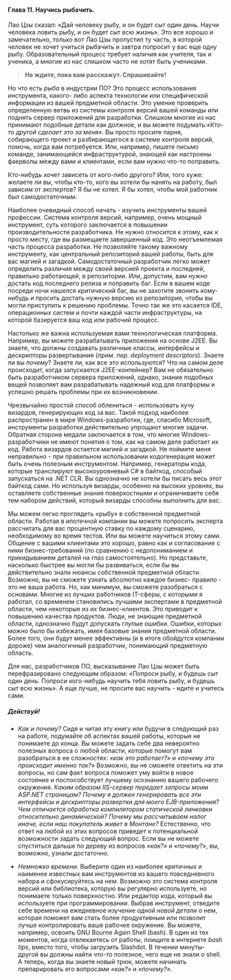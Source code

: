 #### Глава 11. Научись рыбачить.

Лао Цзы сказал: «Дай человеку рыбу, и он будет сыт один день. Научи человека ловить рыбу, и он будет
сыт всю жизнь». Это все хорошо и замечательно, только вот Лао Цзы пропустил ту часть, в которой
человек не хочет учиться рыбачить и завтра попросит у вас еще одну рыбу. Образовательный процесс
требует наличия как учителя, так и ученика, а многие из нас слишком часто не хотят быть учениками.

<habracut />

> **Не ждите, пока вам расскажут. Спрашивайте!**

Но что есть _рыба_ в индустрии ПО? Это процесс использования инструмента, какого-
либо аспекта технологии или специфической информации из вашей предметной области. Это умение проверить
определенную ветвь из системы контроля версий вашей команды или поднять сервер
приложений для разработки. Слишком многие из нас принимают подобные детали как должное, и вы 
можете подумать:_«Кто-то другой сделает это за меня»_. Вы просто просите парня, собирающего проект и 
разбирающегося в системе контроля версий, помочь, когда вам потребуется. Или, например, пишете
письмо команде, занимающейся инфраструктурой, знающей как настроены фаерволы между вами и клиентами, если
вам нужно что-то поправить.

Кто-нибудь хочет зависеть от кого-либо другого? Или, того хуже: желаете ли вы, чтобы кто-то, кого вы
хотели бы нанять на работу, был зависим от _экспертов_? Я бы не хотел. Я бы хотел, чтобы мой
работник был самодостаточным.

Наиболее очевидный способ начать - изучить инструменты вашей профессии. Система контроля версий,
например, очень мощный инструмент, суть которого заключается в повышении производительности разработчика.
Не нужно относится к этому,  как к просто месту, где вы размещаете завершенный код. 
Это неотъемлемая часть процесса разработки. Не позволяйте такому важному инструменту, как
центральный репозиторий вашей работы, быть для вас магией и загадкой. Самодостаточный
разработчик легко может определить различия между своей версией проекта и последней, правильно
работающей, в репозитории. Или, допустим, вам нужно достать код последнего релиза и поправить баг.
Если в вашем коде посреди ночи нашелся критический баг, вы не захотите звонить кому-нибудь и просить
достать нужную версию из репозитория, чтобы вы могли приступить к решению проблемы. Точно так же это
касается IDE, операционных систем и почти каждой части инфраструктуры, на которой базируется ваш код
или рабочий процесс.

Настолько же важна используемая вами технологическая платформа. Например, вы можете разрабатывать
приложения на основе J2EE. Вы знаете, что должны создавать различные классы, интерфейсы и
дескрипторы развертывания (_прим. пер. deployment descriptors_). Знаете ли вы _почему_?
Знаете ли, как все это используются? Что на самом деле происходит, когда запускается J2EE-контейнер?
Вам не обязательно быть разработчиком сервера приложений, однако, знание подобных вещей позволяет
вам разрабатывать надежный код для платформы и успешно решать проблемы при их возникновении.

Чрезвычайно простой способ облениться - использовать кучу визардов, генерирующих код за вас.
Такой подход наиболее распространен в мире Windows-разработки, где, спасибо Microsoft, инструменты
разработки действительно упрощают многие задачи. Обратная сторона медали заключается в том,
что многие Windows-разработчики не имеют понятия о том, как на самом деле работает их код. Работа
визардов остается магией и загадкой. Не поймите меня неправильно - при правильном использовании
кодогенерация может быть очень полезным инструментом. Например, генераторы кода, которые
транслируют высокоуровневый C# в байткод, способый запускаться на .NET CLR. Вы однозначно не хотели
бы писать весь этот байткод сами. Но используя визарды, особенно на высоких уровнях, вы оставляете 
собственные знания поверхостными и ограничиваете себя тем набором действий, который визарды 
способны выполнить для вас.

Мы можем легко проглядеть «рыбу» в собственной предметной области. Работая в ипотечной компании вы
можете попросить эксперта рассчитать для вас процентную ставку по каждому сценарию, необходимому во
время тестов. Или вы можете научиться этому сами. Общение с вашими клиентами это хорошо, равно как и
согласование с ними бизнес-требований (по сравнению с недопониманием и прикидыванием деталей на глаз
самостоятельно). Но представьте, насколько быстрее вы могли бы развиваться, если бы вы действительно
знали нюансы собственной предметной области. Возможно, вы не сможете узнать абсолютно каждое бизнес-
правило - это не ваша работа. Но, как минимум, вы сможете разобраться с основами. Многие из лучших
работников IT-сферы, с которыми я работал, со временем становились лучшими экспертами в предметной
области, чем некоторые из их бизнес-клиентов. Это приводит к повышению качества продуктов. Люди, не
знающие предметной области, однозначно будут допускать глупые ошибки. Ошибки, которых можно было бы
избежать, имея базовые знания предметной области. Более того, они будут менее эффективны (и в итоге
обойдутся компании дороже) чем аналогичный разработчик, понимающий предметную область.

Для нас, разработчиков ПО, высказывание Лао Цзы может быть перефразировано следующим образом:
«Попроси рыбу, и будешь сыт один день. Попроси кого-нибудь научить тебя ловить рыбу, и будешь сыт
всю жизнь». А еще лучше, не просите вас научить - идите и учитесь сами.

##### Действуй!

* _Как и почему?_ Сидя и читая эту книгу или будучи в следующий раз на работе, подумайте
  об аспектах вашей работы, которые не понимаете до конца. Вы можете задать себе два невероятно
  полезных вопроса о любой области, которые помогут вам разобраться в ее сложностях:
  _«как это работает?»_ и
  _«почему это происходит именно так?»_ Возможно, вы не сможете ответить на эти вопросы, но сам
  факт вопроса поможет уму войти в новое состояние и поспособствует лучшему осознанию вашего рабочего
  окружения. _Каким образом IIS-сервер передает запросы моим ASP.NET страницам? Почему я должен
  генерировать все эти интерфейсы и дескрипторы развертки для моего EJB-приложения? Чем отличается
  обработка компилятором статической линковки относительно динамической? Почему мы рассчитываем налог
  иначе, если наш покупатель живет в Монтане?_ Естественно, что ответ на любой из этих вопросов
  приведет к потенциальной возможности задать следующий вопрос. Если вы не можете спуститься дальше
  по дереву из вопросов _«как?»_ и _«почему?»_, вы, возможно, узнали достаточно.

* _Немножко времени._ Выберите один из наиболее критичных и наименее известных вам инструментов из
  вашего повседневного набора и сфокусируйтесь на нем. Возможно это система контроля версий или
  библиотека, которую вы регулярно используете, но понимаете только поверхностно. Или редактор кода,
  который вы используете при программировании. Выбрав инструмент, отведите себе времени на ежедневное
  изучение _одной новой детали_ о нем, которая поможет вам стать более продуктивным или позволит
  лучше контролировать ваше рабочее окружение. Вы можете, например, освоить GNU Bourne Again Shell
  (bash). В один из тех моментов, когда отвлекаетесь от работы, поищите в интернете _bash tips_,
  вместо того, чтобы загрузить Slashdot. В течении минуты-другой вы должны найти _что-то_
  полезное, чего еще не знали о shell. А теперь, когда вы знаете новый трюк, можете начинать
  препарировать его вопросами _«как?»_ и _«почему?»_.
